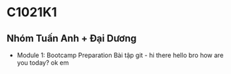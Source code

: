 # C1021K1

## Nhóm Tuấn Anh + Đại Dương

- Module 1: Bootcamp Preparation
Bài tập git - hi there
hello bro
how are you today?
ok em